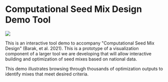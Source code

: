 # Computational Seed Mix Design Demo Tool

[![](https://img.shields.io/badge/-Live%20demo-brightgreen)](https://phawthorne.github.io/computational-seed-mix-design/)

This is an interactive tool demo to accompany "Computational Seed Mix Design" (Barak, et al. 2021). This
is a prototype of a visualization component of a larger tool we are developing that will allow interactive
building and optimization of seed mixes based on national data. 

This demo illustrates browsing through thousands of optimization outputs to identify mixes that meet
desired criteria. 

